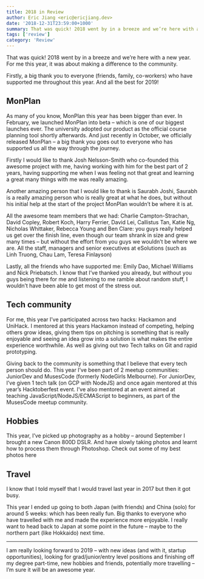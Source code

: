 ```yaml
---
title: 2018 in Review
author: Eric Jiang <eric@ericjiang.dev>
date: '2018-12-31T23:59:00+1000'
summary: That was quick! 2018 went by in a breeze and we’re here with a new year. For me this year, it was about making a difference to the community.
tags: ['review']
category: 'Review'
---
```


That was quick! 2018 went by in a breeze and we’re here with a new year. For me this year, it was about making a difference to the community.

Firstly, a big thank you to everyone (friends, family, co-workers) who have supported me throughout this year. And all the best for 2019!

## MonPlan

As many of you know, MonPlan this year has been bigger than ever. In February, we launched MonPlan into beta – which is one of our biggest launches ever. The university adopted our product as the official course planning tool shortly afterwards. And just recently in October, we officially released MonPlan – a big thank you goes out to everyone who has supported us all the way through the journey.

Firstly I would like to thank Josh Nelsson-Smith who co-founded this awesome project with me, having working with him for the best part of 2 years, having supporting me when I was feeling not that great and learning a great many things with me was really amazing.

Another amazing person that I would like to thank is Saurabh Joshi, Saurabh is a really amazing person who is really great at what he does, but without his initial help at the start of the project MonPlan wouldn’t be where it is at.

All the awesome team members that we had: Charlie Campton-Strachan, David Copley, Robert Koch, Harry Ferrier, David Lei, Callistus Tan, Katie Ng, Nicholas Whittaker, Rebecca Young and Ben Clare: you guys really helped us get over the finish line, even though our team shrank in size and grew many times – but without the effort from you guys we wouldn’t be where we are.
All the staff, managers and senior executives at eSolutions (such as Linh Truong, Chau Lam, Teresa Finlayson)

Lastly, all the friends who have supported me: Emily Dao, Michael Williams and Nick Priebatsch. I know that I’ve thanked you already, but without you guys being there for me and listening to me ramble about random stuff, I wouldn’t have been able to get most of the stress out.

## Tech community

For me, this year I’ve participated across two hacks: Hackamon and UniHack. I mentored at this years Hackamon instead of competing, helping others grow ideas, giving them tips on pitching is something that is really enjoyable and seeing an idea grow into a solution is what makes the entire experience worthwhile. As well as giving out two Tech talks on Git and rapid prototyping.

Giving back to the community is something that I believe that every tech person should do. This year I’ve been part of 2 meetup communities: JuniorDev and MusesCode (formerly NodeGirls Melbourne). For JuniorDev, I’ve given 1 tech talk (on GCP with NodeJS) and once again mentored at this year’s Hacktoberfest event. I’ve also mentored at an event aimed at teaching JavaScript/NodeJS/ECMAScript to beginners, as part of the MusesCode meetup community.

## Hobbies

This year, I’ve picked up photography as a hobby – around September I brought a new Canon 800D DSLR. And have slowly taking photos and learnt how to process them through Photoshop. Check out some of my best photos here

## Travel

I know that I told myself that I would travel last year in 2017 but then it got busy.

This year I ended up going to both Japan (with friends) and China (solo) for around 5 weeks: which has been really fun. Big thanks to everyone who have travelled with me and made the experience more enjoyable. I really want to head back to Japan at some point in the future – maybe to the northern part (like Hokkaido) next time.

---

I am really looking forward to 2019 – with new ideas (and with it, startup opportunities), looking for grad/junior/entry level positions and finishing off my degree part-time, new hobbies and friends, potentially more travelling – I’m sure it will be an awesome year.
